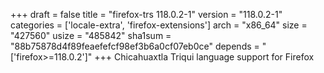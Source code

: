 +++
draft = false
title = "firefox-trs 118.0.2-1"
version = "118.0.2-1"
categories = ['locale-extra', 'firefox-extensions']
arch = "x86_64"
size = "427560"
usize = "485842"
sha1sum = "88b75878d4f89feaefefcf98ef3b6a0cf07eb0ce"
depends = "['firefox>=118.0.2']"
+++
Chicahuaxtla Triqui language support for Firefox
